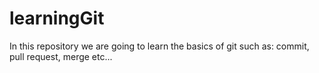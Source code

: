 # learningGit
In this repository we are going to learn the basics of git such as: commit, pull request, merge etc...
